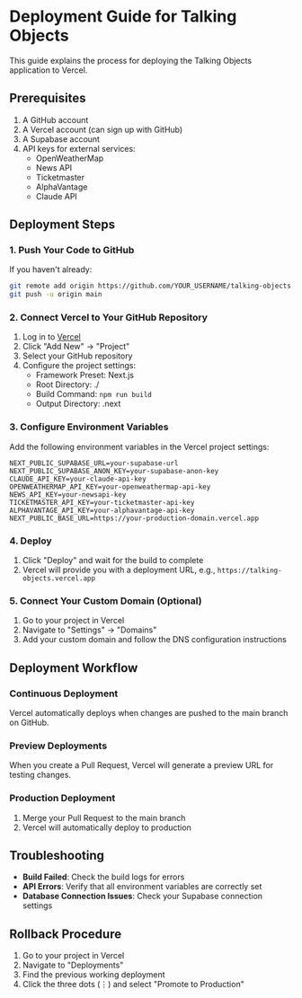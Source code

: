 # Deployment Guide for Talking Objects

This guide explains the process for deploying the Talking Objects application to Vercel.

## Prerequisites

1. A GitHub account
2. A Vercel account (can sign up with GitHub)
3. A Supabase account
4. API keys for external services:
   - OpenWeatherMap
   - News API
   - Ticketmaster
   - AlphaVantage
   - Claude API

## Deployment Steps

### 1. Push Your Code to GitHub

If you haven't already:

```bash
git remote add origin https://github.com/YOUR_USERNAME/talking-objects.git
git push -u origin main
```

### 2. Connect Vercel to Your GitHub Repository

1. Log in to [Vercel](https://vercel.com)
2. Click "Add New" → "Project"
3. Select your GitHub repository
4. Configure the project settings:
   - Framework Preset: Next.js
   - Root Directory: ./
   - Build Command: `npm run build`
   - Output Directory: .next

### 3. Configure Environment Variables

Add the following environment variables in the Vercel project settings:

```
NEXT_PUBLIC_SUPABASE_URL=your-supabase-url
NEXT_PUBLIC_SUPABASE_ANON_KEY=your-supabase-anon-key
CLAUDE_API_KEY=your-claude-api-key
OPENWEATHERMAP_API_KEY=your-openweathermap-api-key
NEWS_API_KEY=your-newsapi-key
TICKETMASTER_API_KEY=your-ticketmaster-api-key
ALPHAVANTAGE_API_KEY=your-alphavantage-api-key
NEXT_PUBLIC_BASE_URL=https://your-production-domain.vercel.app
```

### 4. Deploy

1. Click "Deploy" and wait for the build to complete
2. Vercel will provide you with a deployment URL, e.g., `https://talking-objects.vercel.app`

### 5. Connect Your Custom Domain (Optional)

1. Go to your project in Vercel
2. Navigate to "Settings" → "Domains"
3. Add your custom domain and follow the DNS configuration instructions

## Deployment Workflow

### Continuous Deployment

Vercel automatically deploys when changes are pushed to the main branch on GitHub.

### Preview Deployments

When you create a Pull Request, Vercel will generate a preview URL for testing changes.

### Production Deployment

1. Merge your Pull Request to the main branch
2. Vercel will automatically deploy to production

## Troubleshooting

- **Build Failed**: Check the build logs for errors
- **API Errors**: Verify that all environment variables are correctly set
- **Database Connection Issues**: Check your Supabase connection settings

## Rollback Procedure

1. Go to your project in Vercel
2. Navigate to "Deployments"
3. Find the previous working deployment
4. Click the three dots (⋮) and select "Promote to Production" 